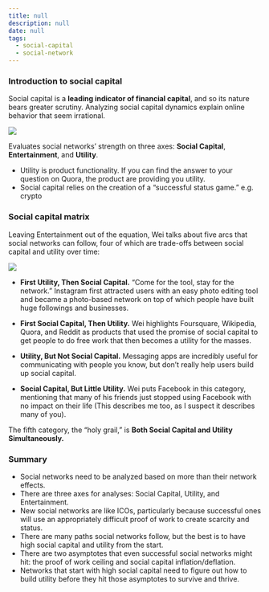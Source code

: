 ```yaml
---
title: null
description: null
date: null
tags:
  - social-capital
  - social-network
---
```


### Introduction to social capital

Social capital is a **leading indicator of financial capital**, and so its nature bears greater scrutiny. Analyzing social capital dynamics explain online behavior that seem irrational.

![](https://cdn.substack.com/image/fetch/f_auto,q_auto:good,fl_progressive:steep/https%3A%2F%2Fbucketeer-e05bbc84-baa3-437e-9518-adb32be77984.s3.amazonaws.com%2Fpublic%2Fimages%2F3d47658b-0220-4672-9aa0-5a5e8c28c4c8_799x640.png)

Evaluates social networks’ strength on three axes: **Social Capital**, **Entertainment**, and **Utility**.

- Utility is product functionality. If you can find the answer to your question on Quora, the product are providing you utility.
- Social capital relies on the creation of a “successful status game.” e.g. crypto

### Social capital matrix

Leaving Entertainment out of the equation, Wei talks about five arcs that social networks can follow, four of which are trade-offs between social capital and utility over time:

![](https://cdn.substack.com/image/fetch/f_auto,q_auto:good,fl_progressive:steep/https%3A%2F%2Fbucketeer-e05bbc84-baa3-437e-9518-adb32be77984.s3.amazonaws.com%2Fpublic%2Fimages%2Fabf52794-aa11-4986-b2d7-0f6452774a30_1600x303.png)

- **First Utility, Then Social Capital.** “Come for the tool, stay for the network.” Instagram first attracted users with an easy photo editing tool and became a photo-based network on top of which people have built huge followings and businesses.

- **First Social Capital, Then Utility.** Wei highlights Foursquare, Wikipedia, Quora, and Reddit as products that used the promise of social capital to get people to do free work that then becomes a utility for the masses.

- **Utility, But Not Social Capital.** Messaging apps are incredibly useful for communicating with people you know, but don’t really help users build up social capital.

- **Social Capital, But Little Utility.** Wei puts Facebook in this category, mentioning that many of his friends just stopped using Facebook with no impact on their life (This describes me too, as I suspect it describes many of you).

The fifth category, the “holy grail,” is **Both Social Capital and Utility Simultaneously.**

### Summary

- Social networks need to be analyzed based on more than their network effects.
- There are three axes for analyses: Social Capital, Utility, and Entertainment.
- New social networks are like ICOs, particularly because successful ones will use an appropriately difficult proof of work to create scarcity and status.
- There are many paths social networks follow, but the best is to have high social capital and utility from the start.
- There are two asymptotes that even successful social networks might hit: the proof of work ceiling and social capital inflation/deflation.
- Networks that start with high social capital need to figure out how to build utility before they hit those asymptotes to survive and thrive.
